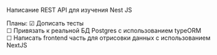 Написание REST API для изучения Nest JS

Планы:
☑ Дописать тесты  
☐ Привязать к реальной БД Postgres с использованием typeORM  
☐ Написать frontend часть для отрисовки данных с использованием NextJS
